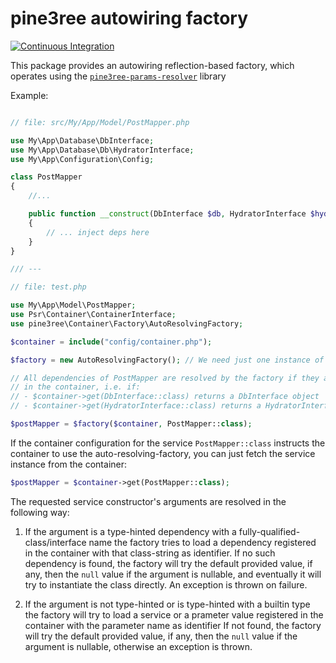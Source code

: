 # pine3ree autowiring factory

[![Continuous Integration](https://github.com/pine3ree/pine3ree-auto-resolving-factory/actions/workflows/continuos-integration.yml/badge.svg)](https://github.com/pine3ree/pine3ree-auto-resolving-factory/actions/workflows/continuos-integration.yml)

This package provides an autowiring reflection-based factory, which operates
using the [`pine3ree-params-resolver`](https://github.com/pine3ree/pine3ree-params-resolver) library

Example:

```php

// file: src/My/App/Model/PostMapper.php

use My\App\Database\DbInterface;
use My\App\Database\Db\HydratorInterface;
use My\App\Configuration\Config;

class PostMapper
{
    //...

    public function __construct(DbInterface $db, HydratorInterface $hydrator)
    {
        // ... inject deps here
    }
}

/// ---

// file: test.php

use My\App\Model\PostMapper;
use Psr\Container\ContainerInterface;
use pine3ree\Container\Factory\AutoResolvingFactory;

$container = include("config/container.php");

$factory = new AutoResolvingFactory(); // We need just one instance of it

// All dependencies of PostMapper are resolved by the factory if they are found
// in the container, i.e. if:
// - $container->get(DbInterface::class) returns a DbInterface object
// - $container->get(HydratorInterface::class) returns a HydratorInterface object

$postMapper = $factory($container, PostMapper::class);

```

If the container configuration for the service `PostMapper::class` instructs
the container to use the auto-resolving-factory, you can just fetch the service instance
from the container:
```php
$postMapper = $container->get(PostMapper::class);
```

The requested service constructor's arguments are resolved in the following way:

1. If the argument is a type-hinted dependency with a fully-qualified-class/interface
   name the factory tries to load a dependency registered in the container with
   that class-string as identifier.
   If no such dependency is found, the factory will try the default provided value,
   if any, then the `null` value if the argument is nullable, and eventually it will
   try to instantiate the class directly. An exception is thrown on failure.

1. If the argument is not type-hinted or is type-hinted with a builtin type the
   factory will try to load a service or a prameter value registered in the
   container with the parameter name as identifier
   If not found, the factory will try the default provided value, if any, then
   the `null` value if the argument is nullable, otherwise an exception is thrown.
